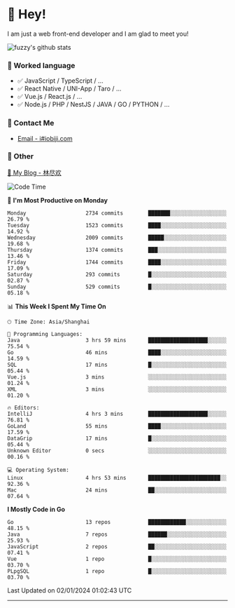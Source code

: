 # 👋 Hey!

I am just a web front-end developer and I am glad to meet you!

![fuzzy's github stats](https://github-readme-stats.vercel.app/api?username=JaydenForYou&&show_icons=true&&title_color=1abc9c&&icon_color=1abc9c)


### 📝 Worked language

- ✅ JavaScript / TypeScript / ...
- ✅ React Native / UNI-App / Taro / ...
- ✅ Vue.js / React.js / ...
- ✅ Node.js / PHP / NestJS / JAVA / GO / PYTHON / ...

### 📮 Contact Me

- [Email - i#iobiji.com](mailto:i@iobiji.com)


### 🤪 Other

[📌 My Blog - 林尽欢](https://iobiji.com)

<!--START_SECTION:waka-->
![Code Time](http://img.shields.io/badge/Code%20Time-5%20hrs%2017%20mins-blue)

📅 **I'm Most Productive on Monday** 

```text
Monday                   2734 commits        ███████░░░░░░░░░░░░░░░░░░   26.79 % 
Tuesday                  1523 commits        ████░░░░░░░░░░░░░░░░░░░░░   14.92 % 
Wednesday                2009 commits        █████░░░░░░░░░░░░░░░░░░░░   19.68 % 
Thursday                 1374 commits        ███░░░░░░░░░░░░░░░░░░░░░░   13.46 % 
Friday                   1744 commits        ████░░░░░░░░░░░░░░░░░░░░░   17.09 % 
Saturday                 293 commits         █░░░░░░░░░░░░░░░░░░░░░░░░   02.87 % 
Sunday                   529 commits         █░░░░░░░░░░░░░░░░░░░░░░░░   05.18 % 
```


📊 **This Week I Spent My Time On** 

```text
🕑︎ Time Zone: Asia/Shanghai

💬 Programming Languages: 
Java                     3 hrs 59 mins       ███████████████████░░░░░░   75.54 % 
Go                       46 mins             ████░░░░░░░░░░░░░░░░░░░░░   14.59 % 
SQL                      17 mins             █░░░░░░░░░░░░░░░░░░░░░░░░   05.44 % 
Vue.js                   3 mins              ░░░░░░░░░░░░░░░░░░░░░░░░░   01.24 % 
XML                      3 mins              ░░░░░░░░░░░░░░░░░░░░░░░░░   01.20 % 

🔥 Editors: 
IntelliJ                 4 hrs 3 mins        ███████████████████░░░░░░   76.81 % 
GoLand                   55 mins             ████░░░░░░░░░░░░░░░░░░░░░   17.59 % 
DataGrip                 17 mins             █░░░░░░░░░░░░░░░░░░░░░░░░   05.44 % 
Unknown Editor           0 secs              ░░░░░░░░░░░░░░░░░░░░░░░░░   00.16 % 

💻 Operating System: 
Linux                    4 hrs 53 mins       ███████████████████████░░   92.36 % 
Mac                      24 mins             ██░░░░░░░░░░░░░░░░░░░░░░░   07.64 % 
```

**I Mostly Code in Go** 

```text
Go                       13 repos            ████████████░░░░░░░░░░░░░   48.15 % 
Java                     7 repos             ██████░░░░░░░░░░░░░░░░░░░   25.93 % 
JavaScript               2 repos             ██░░░░░░░░░░░░░░░░░░░░░░░   07.41 % 
Vue                      1 repo              █░░░░░░░░░░░░░░░░░░░░░░░░   03.70 % 
PLpgSQL                  1 repo              █░░░░░░░░░░░░░░░░░░░░░░░░   03.70 % 
```




 Last Updated on 02/01/2024 01:02:43 UTC
<!--END_SECTION:waka-->
---
